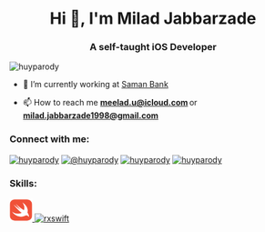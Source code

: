 <h1 align="center">Hi 👋, I'm Milad Jabbarzade</h1>
<h3 align="center">A self-taught iOS Developer</h3>

<p align="left"> <img src="https://komarev.com/ghpvc/?username=MiladJabbarzade&label=Profile%20views&color=0e75b6&style=flat" alt="huyparody" /> </p>


- 🔭 I’m currently working at [Saman Bank]()

- 📫 How to reach me **meelad.u@icloud.com** or **milad.jabbarzade1998@gmail.com**

<h3 align="left">Connect with me:</h3>
<p align="left">
<a href="https://instagram.com/meeladjbr" target="blank"><img align="center" src="https://raw.githubusercontent.com/rahuldkjain/github-profile-readme-generator/master/src/images/icons/Social/instagram.svg" alt="huyparody" height="30" width="40" /></a>
<a href="https://medium.com/@milad-jabbarzade1998" target="blank"><img align="center" src="https://img.shields.io/badge/Medium-12100E?style=for-the-badge&logo=medium&logoColor=white" alt="@huyparody" height="30" width="40" /></a>
<a href="http://linkedin.com/in/miladjb" target="blank"><img align="center" src="ttps://img.shields.io/badge/LinkedIn-0077B5?style=for-the-badge&logo=linkedin&logoColor=white" alt="huyparody" height="30" width="40" /></a>
<a href="https://leetcode.com/MeeladU/" target="blank"><img align="center" src="https://img.shields.io/badge/-LeetCode-FFA116?style=for-the-badge&logo=LeetCode&logoColor=black" alt="huyparody" height="30" width="40" /></a>
</p>

<h3 align="left">Skills:</h3>
<p align="left"> <a href="https://developer.apple.com/swift/" target="_blank"> <img src="https://raw.githubusercontent.com/devicons/devicon/master/icons/swift/swift-original.svg" alt="swift" width="40" height="40"/> </a> <a href="https://github.com/ReactiveX/RxSwift" target="_blank"> <img src="https://raw.githubusercontent.com/ReactiveX/RxSwift/2.0.0-beta.3/assets/Rx_Logo_M.png" alt="rxswift" width="40" height="40"/></a></p>
